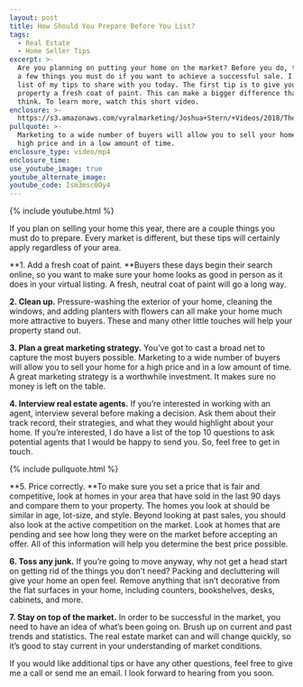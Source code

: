 ```yaml
---
layout: post
title: How Should You Prepare Before You List?
tags:
  - Real Estate
  - Home Seller Tips
excerpt: >-
  Are you planning on putting your home on the market? Before you do, there are
  a few things you must do if you want to achieve a successful sale. I’ve got a
  list of my tips to share with you today. The first tip is to give your
  property a fresh coat of paint. This can make a bigger difference than you may
  think. To learn more, watch this short video.
enclosure: >-
  https://s3.amazonaws.com/vyralmarketing/Joshua+Stern/+Videos/2018/The+Stern+Team-+Top+Things+You+Must+Do+to+Sell+Your+Home.mp4
pullquote: >-
  Marketing to a wide number of buyers will allow you to sell your home for a
  high price and in a low amount of time.
enclosure_type: video/mp4
enclosure_time:
use_youtube_image: true
youtube_alternate_image:
youtube_code: Ism3msc0Oy4
---
```


{% include youtube.html %}

If you plan on selling your home this year, there are a couple things you must do to prepare. Every market is different, but these tips will certainly apply regardless of your area.

**1. Add a fresh coat of paint.&nbsp;**Buyers these days begin their search online, so you want to make sure your home looks as good in person as it does in your virtual listing. A fresh, neutral coat of paint will go a long way.

**2. Clean up.** Pressure-washing the exterior of your home, cleaning the windows, and adding planters with flowers can all make your home much more attractive to buyers. These and many other little touches will help your property stand out.

**3. Plan a great marketing strategy.** You’ve got to cast a broad net to capture the most buyers possible. Marketing to a wide number of buyers will allow you to sell your home for a high price and in a low amount of time. A great marketing strategy is a worthwhile investment. It makes sure no money is left on the table.

**4. Interview real estate agents.** If you’re interested in working with an agent, interview several before making a decision. Ask them about their track record, their strategies, and what they would highlight about your home. If you’re interested, I do have a list of the top 10 questions to ask potential agents that I would be happy to send you. So, feel free to get in touch.

{% include pullquote.html %}

**5. Price correctly.&nbsp;**To make sure you set a price that is fair and competitive, look at homes in your area that have sold in the last 90 days and compare them to your property. The homes you look at should be similar in age, lot-size, and style. Beyond looking at past sales, you should also look at the active competition on the market. Look at homes that are pending and see how long they were on the market before accepting an offer. All of this information will help you determine the best price possible.

**6. Toss any junk.** If you’re going to move anyway, why not get a head start on getting rid of the things you don’t need? Packing and decluttering will give your home an open feel. Remove anything that isn’t decorative from the flat surfaces in your home, including counters, bookshelves, desks, cabinets, and more.

**7. Stay on top of the market.** In order to be successful in the market, you need to have an idea of what’s been going on. Brush up on current and past trends and statistics. The real estate market can and will change quickly, so it’s good to stay current in your understanding of market conditions.

If you would like additional tips or have any other questions, feel free to give me a call or send me an email. I look forward to hearing from you soon.